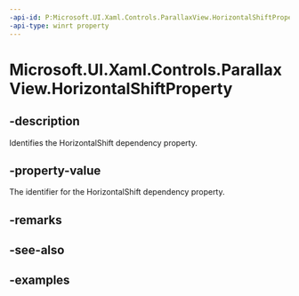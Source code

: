 ```yaml
---
-api-id: P:Microsoft.UI.Xaml.Controls.ParallaxView.HorizontalShiftProperty
-api-type: winrt property
---
```

<!-- Property syntax.
public DependencyProperty HorizontalShiftProperty { get; }
-->

# Microsoft.UI.Xaml.Controls.ParallaxView.HorizontalShiftProperty


## -description

Identifies the HorizontalShift dependency property.


## -property-value

The identifier for the HorizontalShift dependency property.


## -remarks


## -see-also


## -examples


